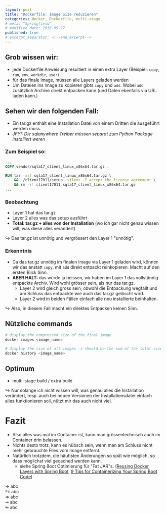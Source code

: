 ```yaml
---
layout: post
title: "Dockerfile: Image Size reduzieren"
categories: docker, Dockerfile, multi-stage
# meta: "Springfield"
# modified_date: 2016-05-27
published: true
# excerpt_separator: <!--end_excerpt-->
---
```


## Grob wissen wir:
* jede Dockerfile Anweisung resultiert in einen extra Layer (Beispiel: `copy`, `run`, `env`, `workdir`, `user`)
* für das finale Image, müssen alle Layers geladen werden
* Um Dateien ins Image zu kopieren gibts `copy` und `add`. Wobei `add` zusätzlich Archive direkt entpacken kann (und Daten ebenfalls via URL laden kann.)

## Sehen wir den folgenden Fall:
* Ein tar.gz enthält eine Installation Datei von einem Dritten die ausgeführt werden muss.
* *JFYI: Die sqlanywhere Treiber müssen separat zum Python Package installiert weren*

### Zum Beispiel so:
```Dockerfile
...
COPY vendor/sqla17_client_linux_x86x64.tar.gz .

RUN tar -xzf sqla17_client_linux_x86x64.tar.gz \
    && ./client17011/setup -silent -I_accept_the_license_agreement \
    && rm -rf client17011 sqla17_client_linux_x86x64.tar.gz
...
```

### Beobachtung
* Layer 1 hat das tar.gz
* Layer 2 alles was das setup ausführt
* **Total: tar.gz + alles von der Installation** (wo ich gar nicht genau wissen will, was diese alles verändert) 

↪ Das tar.gz ist unnötig und vergrössert den Layer 1 "unnötig".


### Erkenntnis
* Da das tar.gz unnötig im finalen Image via Layer 1 geladen wird, können wir das anstatt `copy`, mit `add` direkt entpackt reinkopieren. Macht auf den ersten Blick Sinn.
* **ABER HALT:** das würde ja heissen, wir haben im Layer 1 das vollständig entpackte Archiv. Wird wohl grösser sein, als nur das tar.gz.
    * Layer 2 wird gleich gross sein, obwohl die Entpackung wegfällt und am Schluss das entpackte wie auch das tar.gz gelöscht wird.
    * Layer 2 wird in beiden Fällen einfach alle neu installierte beinhalten.

↪ Also, in diesem Fall macht ein direktes Entpacken keinen Sinn.

## Nützliche commands
```bash
# display the compressed size of the final image
docker images <image_name>

# display the size of all images -> should be the sum of the total size
docker history <image_name>
```

## Optimum
* multi-stage build / extra build

↪ Nur solange ich nicht wissen will, was genau alles die Installation verändert, resp. auch bei neuen Versionen der Installationsdatei einfach alles funktionieren soll, nützt mir das auch nicht viel.

# Fazit
* Also alles was mal im Container ist, kann man grössentechnisch auch im Container drin belassen.
* Nichts desto trotz, kann es hübsch sein, wenn man am Schluss nicht mehr gebrauchte Files vom Image entfernt.
* Natürlich trotzdem, die häufisten Änderungen so spät wie möglich, so dass möglichst viel gecached werden kann.
    * siehe Spring Boot Optimierung für "Fat JAR"s. ([Reusing Docker Layers with Spring Boot](https://www.baeldung.com/docker-layers-spring-boot), [9 Tips for Containerizing Your Spring Boot Code](https://www.docker.com/blog/9-tips-for-containerizing-your-spring-boot-code/))


→ abc  
↪ abc  
⇒ abc  
⇝ abc  
↬ abc  
